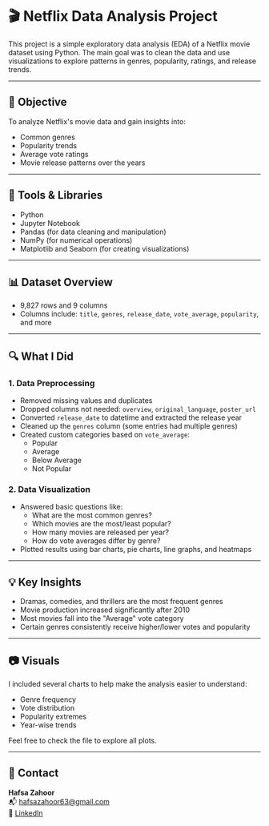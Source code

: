# 🎬 Netflix Data Analysis Project

This project is a simple exploratory data analysis (EDA) of a Netflix movie dataset using Python. The main goal was to clean the data and use visualizations to explore patterns in genres, popularity, ratings, and release trends.

---

## 🎯 Objective

To analyze Netflix's movie data and gain insights into:
- Common genres
- Popularity trends
- Average vote ratings
- Movie release patterns over the years

---

## 🧰 Tools & Libraries

- Python
- Jupyter Notebook
- Pandas (for data cleaning and manipulation)
- NumPy (for numerical operations)
- Matplotlib and Seaborn (for creating visualizations)

---

## 📊 Dataset Overview

- 9,827 rows and 9 columns
- Columns include: `title`, `genres`, `release_date`, `vote_average`, `popularity`, and more

---

## 🔍 What I Did

### 1. Data Preprocessing
- Removed missing values and duplicates
- Dropped columns not needed: `overview`, `original_language`, `poster_url`
- Converted `release_date` to datetime and extracted the release year
- Cleaned up the `genres` column (some entries had multiple genres)
- Created custom categories based on `vote_average`:
  - Popular
  - Average
  - Below Average
  - Not Popular

### 2. Data Visualization
- Answered basic questions like:
  - What are the most common genres?
  - Which movies are the most/least popular?
  - How many movies are released per year?
  - How do vote averages differ by genre?
- Plotted results using bar charts, pie charts, line graphs, and heatmaps

---

## 💡 Key Insights

- Dramas, comedies, and thrillers are the most frequent genres
- Movie production increased significantly after 2010
- Most movies fall into the "Average" vote category
- Certain genres consistently receive higher/lower votes and popularity

---

## 📷 Visuals

I included several charts to help make the analysis easier to understand:
- Genre frequency
- Vote distribution
- Popularity extremes
- Year-wise trends

Feel free to check the file to explore all plots.

---
## 📧 Contact

**Hafsa Zahoor**  
📬 [hafsazahoor63@gmail.com](mailto:hafsazahoor63@gmail.com)  
🔗 [LinkedIn](https://www.linkedin.com/in/hafsa-zahoor-6a4b01373?utm_source=share&utm_campaign=share_via&utm_content=profile&utm_medium=ios_app)
